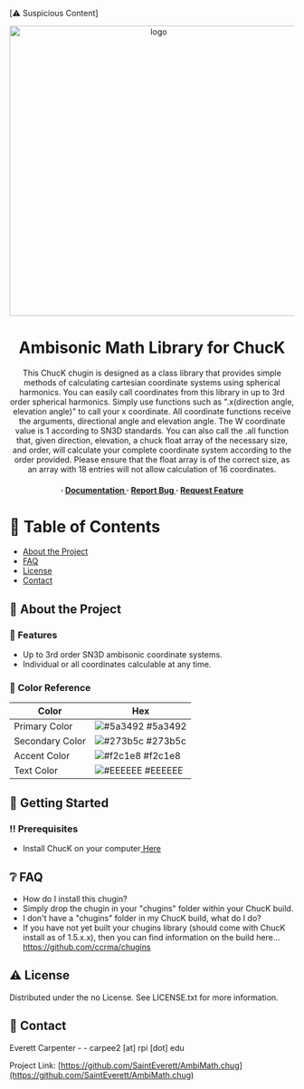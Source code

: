 [⚠️ Suspicious Content] <div align='center'>

<img src=https://chuck.cs.princeton.edu/doc/images/chuck-logo2023w.png alt="logo" width=512 height=512 />

<h1>Ambisonic Math Library for ChucK</h1>
<p>This ChucK chugin is designed as a class library that provides simple methods of calculating cartesian coordinate systems using spherical harmonics. You can easily call coordinates from this library in up to 3rd order spherical harmonics. Simply use functions such as ".x(direction angle, elevation angle)" to call your x coordinate. All coordinate functions receive the arguments, directional angle and elevation angle. The W coordinate value is 1 according to SN3D standards. You can also call the .all function that, given direction, elevation, a chuck float array of the necessary size, and order, will calculate your complete coordinate system according to the order provided. Please ensure that the float array is of the correct size, as an array with 18 entries will not allow calculation of 16 coordinates.</p>

<h4> <span> · </span> <a href="https://github.com/SaintEverett/AmbiMath.chug/blob/master/README.md"> Documentation </a> <span> · </span> <a href="https://github.com/SaintEverett/AmbiMath.chug/issues"> Report Bug </a> <span> · </span> <a href="https://github.com/SaintEverett/AmbiMath.chug/issues"> Request Feature </a> </h4>


</div>

# :notebook_with_decorative_cover: Table of Contents

- [About the Project](#star2-about-the-project)
- [FAQ](#grey_question-faq)
- [License](#warning-license)
- [Contact](#handshake-contact)


## :star2: About the Project

### :dart: Features
- Up to 3rd order SN3D ambisonic coordinate systems.
- Individual or all coordinates calculable at any time.


### :art: Color Reference
| Color | Hex |
| --------------- | ---------------------------------------------------------------- |
| Primary Color | ![#5a3492](https://via.placeholder.com/10/5a3492?text=+) #5a3492 |
| Secondary Color | ![#273b5c](https://via.placeholder.com/10/273b5c?text=+) #273b5c |
| Accent Color | ![#f2c1e8](https://via.placeholder.com/10/f2c1e8?text=+) #f2c1e8 |
| Text Color | ![#EEEEEE](https://via.placeholder.com/10/EEEEEE?text=+) #EEEEEE |

## :toolbox: Getting Started

### :bangbang: Prerequisites

- Install ChucK on your computer<a href="https://chuck.stanford.edu/"> Here</a>


## :grey_question: FAQ

- How do I install this chugin?
- Simply drop the chugin in your "chugins" folder within your ChucK build.
- I don't have a "chugins" folder in my ChucK build, what do I do?
- If you have not yet built your chugins library (should come with ChucK install as of 1.5.x.x), then you can find information on the build here... https://github.com/ccrma/chugins


## :warning: License

Distributed under the no License. See LICENSE.txt for more information.

## :handshake: Contact

Everett Carpenter - - carpee2 [at] rpi [dot] edu

Project Link: [https://github.com/SaintEverett/AmbiMath.chug](https://github.com/SaintEverett/AmbiMath.chug)
